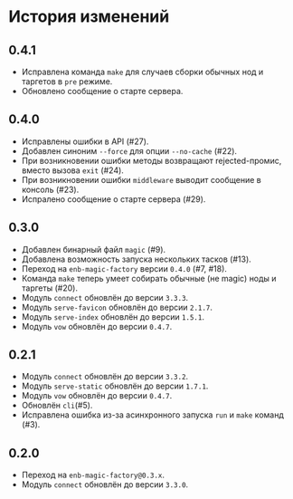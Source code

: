 История изменений
=================

0.4.1
-----

* Исправлена команда `make` для случаев сборки обычных нод и таргетов в `pre` режиме.
* Обновлено сообщение о старте сервера.

0.4.0
-----

* Исправлены ошибки в API (#27).
* Добавлен синоним `--force` для опции `--no-cache` (#22).
* При возникновении ошибки методы возвращают rejected-промис, вместо вызова `exit` (#24).
* При возникновении ошибки `middleware` выводит сообщение в консоль (#23).
* Испралено сообщение о старте сервера (#29).

0.3.0
-----

* Добавлен бинарный файл `magic` (#9).
* Добавлена возможность запуска нескольких тасков (#13).
* Переход на `enb-magic-factory` версии `0.4.0` (#7, #18).
* Команда `make` теперь умеет собирать обычные (не magic) ноды и таргеты (#20).
* Модуль `connect` обновлён до версии `3.3.3`.
* Модуль `serve-favicon` обновлён до версии `2.1.7`.
* Модуль `serve-index` обновлён до версии `1.5.1`.
* Модуль `vow` обновлён до версии `0.4.7`.

0.2.1
-----

* Модуль `connect` обновлён до версии `3.3.2`.
* Модуль `serve-static` обновлён до версии `1.7.1`.
* Модуль `vow` обновлён до версии `0.4.7`.
* Обновлён `cli`(#5).
* Исправлена ошибка из-за асинхронного запуска `run` и `make` команд (#3).


0.2.0
-----

* Переход на `enb-magic-factory@0.3.x`.
* Модуль `connect` обновлён до версии `3.3.0`.

